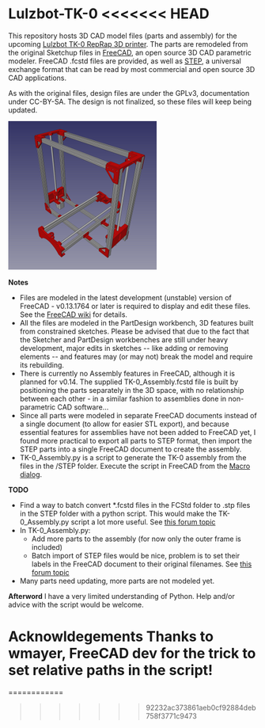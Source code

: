 Lulzbot-TK-0
<<<<<<< HEAD
============
This repository hosts 3D CAD model files (parts and assembly) for the upcoming [Lulzbot TK-0 RepRap 3D printer](http://devel.lulzbot.com/TK-0/). The parts are remodeled from the original Sketchup files in [FreeCAD](http://free-cad.sourceforge.net/), an open source 3D CAD parametric modeler. FreeCAD .fcstd files are provided, as well as [STEP](http://en.wikipedia.org/wiki/ISO_10303), a universal exchange format that can be read by most commercial and open source 3D CAD applications.

As with the original files, design files are under the GPLv3, documentation under CC-BY-SA. The design is not finalized, so these files will keep being updated.

![The TK-0 Assembly in FreeCAD](TK-0_Assembly_thumb.png)

**Notes**
* Files are modeled in the latest development (unstable) version of FreeCAD - v0.13.1764 or later is required to display and edit these files. See the [FreeCAD wiki](https://sourceforge.net/apps/mediawiki/free-cad/index.php?title=Download#Development_Versions) for details.
* All the files are modeled in the PartDesign workbench, 3D features built from constrained sketches. Please be advised that due to the fact that the Sketcher and PartDesign workbenches are still under heavy development, major edits in sketches -- like adding or removing elements -- and features may (or may not) break the model and require its rebuilding.
* There is currently no Assembly features in FreeCAD, although it is planned for v0.14. The supplied TK-0_Assembly.fcstd file is built by positioning the parts separately in the 3D space, with no relationship between each other - in a similar fashion to assemblies done in non-parametric CAD software...
* Since all parts were modeled in separate FreeCAD documents instead of a single document (to allow for easier STL export), and because essential features for assemblies have not been added to FreeCAD yet, I found more practical to export all parts to STEP format, then import the STEP parts into a single FreeCAD document to create the assembly.
* TK-0_Assembly.py is a script to generate the TK-0 assembly from the files in the /STEP folder. Execute the script in FreeCAD from the [Macro dialog](https://sourceforge.net/apps/mediawiki/free-cad/index.php?title=Macros).

**TODO**
* Find a way to batch convert *.fcstd files in the FCStd folder to .stp files in the STEP folder with a python script. This would make the TK-0_Assembly.py script a lot more useful. See [this forum topic](https://sourceforge.net/apps/phpbb/free-cad/viewtopic.php?f=3&t=3332)
* In TK-0_Assembly.py:
  * Add more parts to the assembly (for now only the outer frame is included)
  * Batch import of STEP files would be nice, problem is to set their labels in the FreeCAD document to their original filenames. See [this forum topic](https://sourceforge.net/apps/phpbb/free-cad/viewtopic.php?f=3&t=3332)
* Many parts need updating, more parts are not modeled yet.

**Afterword**
I have a very limited understanding of Python. Help and/or advice with the script would be welcome.

**Acknowldegements**
Thanks to wmayer, FreeCAD dev for the trick to set relative paths in the script!
=======
============
>>>>>>> 92232ac373861aeb0cf92884deb758f3771c9473
